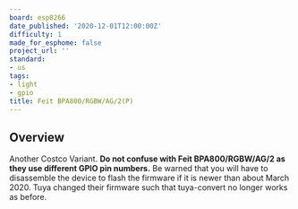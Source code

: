 ```yaml
---
board: esp8266
date_published: '2020-12-01T12:00:00Z'
difficulty: 1
made_for_esphome: false
project_url: ''
standard:
- us
tags:
- light
- gpio
title: Feit BPA800/RGBW/AG/2(P)
---
```


## Overview

Another Costco Variant. **Do not confuse with Feit BPA800/RGBW/AG/2 as they use different GPIO pin numbers.**
Be warned that you will have to disassemble the device to flash the firmware if it is newer than about March 2020.
Tuya changed their firmware such that tuya-convert no longer works as before.
